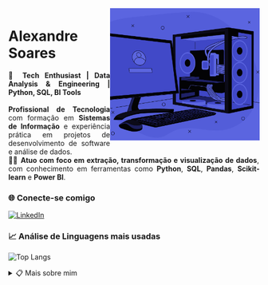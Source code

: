 <img align="right" alt="Foto Alexandre Soares" width="300px" src=".img/pc.jpg">

<h1>Alexandre Soares</h1>

<p align="justify">
🚀 <strong>Tech Enthusiast | Data Analysis & Engineering | Python, SQL, BI Tools</strong><br><br>
<strong>Profissional de Tecnologia</strong> com formação em <strong>Sistemas de Informação</strong> e experiência prática em projetos de desenvolvimento de software e análise de dados.<br>
👨‍💻 <strong>Atuo com foco em extração, transformação e visualização de dados</strong>, com conhecimento em ferramentas como <strong>Python</strong>, <strong>SQL</strong>, <strong>Pandas</strong>, <strong>Scikit-learn</strong> e <strong>Power BI</strong>.
</p>

### 🌐 Conecte-se comigo

[![LinkedIn](https://img.shields.io/badge/-LinkedIn-0A66C2?style=for-the-badge&logo=linkedin&logoColor=white)](https://www.linkedin.com/in/alexandrexsoares/)

### 📈 Análise de Linguagens mais usadas

![Top Langs](https://github-readme-stats-git-masterrstaa-rickstaa.vercel.app/api/top-langs/?username=alexandrexsoares&line_height=10&card_width=290&layout=compact&hide_title=false&count_private=true&langs_count=5&show_icons=true&title_color=FF00F6&hide=html,css,scss&bg_color=000&text_color=FFF&border_radius=3&border_color=561760&count_private=true)


<details align="left">
  <summary>📋 Mais sobre mim</summary> 

  - **Formação:** Sistemas de Informação.<br>
  - **Especialidades:** Desenvolvimento de Software, **Análise de Dados**, **Extração, Transformação e Visualização de Dados**.<br>
  - **Ferramentas e Bibliotecas:** **Python**, **SQL**, **Pandas**, **Scikit-learn**, **Power BI**.<br>
  - **Interesses:** Cientista de Dados, Análise de Dados, Inteligência Artificial e Automação.


</details>